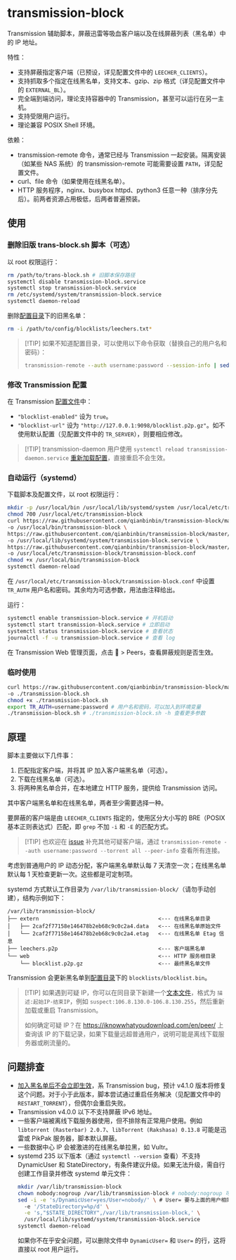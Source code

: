 # transmission-block

Transmission 辅助脚本，屏蔽迅雷等吸血客户端以及在线屏蔽列表（黑名单）中的 IP 地址。

特性：

* 支持屏蔽指定客户端（已预设，详见配置文件中的 `LEECHER_CLIENTS`）。
* 支持抓取多个指定在线黑名单，支持文本、gzip、zip 格式（详见配置文件中的 `EXTERNAL_BL`）。
* 完全端到端访问，理论支持容器中的 Transmission，甚至可以运行在另一主机。
* 支持受限用户运行。
* 理论兼容 POSIX Shell 环境。

依赖：

* transmission-remote 命令，通常已经与 Transmission 一起安装。隔离安装（如某些
  NAS 系统）的 transmission-remote 可能需要设置 `PATH`，详见配置文件。
* curl、file 命令（如果使用在线黑名单）。
* HTTP 服务程序，nginx、busybox httpd、python3 任意一种（排序分先后）。前两者资源占用极低，后两者普遍预装。

## 使用

### 删除旧版 trans-block.sh 脚本（可选）

以 root 权限运行：

```sh
rm /path/to/trans-block.sh # 旧脚本保存路径
systemctl disable transmission-block.service
systemctl stop transmission-block.service
rm /etc/systemd/system/transmission-block.service
systemctl daemon-reload
```

删除[配置目录](https://github.com/transmission/transmission/blob/main/docs/Configuration-Files.md)下的旧黑名单：

```sh
rm -i /path/to/config/blocklists/leechers.txt*
```

> \[!TIP]
> 如果不知道配置目录，可以使用以下命令获取（替换自己的用户名和密码）：
>
> ```sh
> transmission-remote --auth username:password --session-info | sed -n -E 's/.*Configuration directory: (.*)/\1/p'
> ```

### 修改 Transmission 配置

在 Transmission [配置文件](https://github.com/transmission/transmission/blob/main/docs/Editing-Configuration-Files.md)中：

* `"blocklist-enabled"` 设为 `true`。
* `"blocklist-url"` 设为 `"http://127.0.0.1:9098/blocklist.p2p.gz"`。如不使用默认配置（见配置文件中的
  `TR_SERVER`），则要相应修改。

> \[!TIP]
> transmission-daemon 用户使用 `systemctl reload transmission-daemon.service`
> [重新加载配置](https://github.com/transmission/transmission/blob/main/docs/Editing-Configuration-Files.md#reload-settings)，直接重启不会生效。

### 自动运行（systemd）

下载脚本及配置文件，以 root 权限运行：

```sh
mkdir -p /usr/local/bin /usr/local/lib/systemd/system /usr/local/etc/transmission-block
chmod 700 /usr/local/etc/transmission-block
curl https://raw.githubusercontent.com/qianbinbin/transmission-block/master/transmission-block.sh \
-o /usr/local/bin/transmission-block \
https://raw.githubusercontent.com/qianbinbin/transmission-block/master/transmission-block.service \
-o /usr/local/lib/systemd/system/transmission-block.service \
https://raw.githubusercontent.com/qianbinbin/transmission-block/master/transmission-block.conf \
-o /usr/local/etc/transmission-block/transmission-block.conf
chmod +x /usr/local/bin/transmission-block
systemctl daemon-reload
```

在 `/usr/local/etc/transmission-block/transmission-block.conf` 中设置 `TR_AUTH` 用户名和密码。其余均为可选参数，用法由注释给出。

运行：

```sh
systemctl enable transmission-block.service # 开机启动
systemctl start transmission-block.service # 立即启动
systemctl status transmission-block.service # 查看状态
journalctl -f -u transmission-block.service # 查看 log
```

在 Transmission Web 管理页面，点击 🔧 > Peers，查看屏蔽规则是否生效。

### 临时使用

```sh
curl https://raw.githubusercontent.com/qianbinbin/transmission-block/master/transmission-block.sh \
-o ./transmission-block.sh
chmod +x ./transmission-block.sh
export TR_AUTH=username:password # 用户名和密码，可以加入到环境变量
./transmission-block.sh # ./transmission-block.sh -h 查看更多参数
```

## 原理

脚本主要做以下几件事：

1. 匹配指定客户端，并将其 IP 加入客户端黑名单（可选）。
2. 下载在线黑名单（可选）。
3. 将两种黑名单合并，在本地建立 HTTP 服务，提供给 Transmission 访问。

其中客户端黑名单和在线黑名单，两者至少需要选择一种。

要屏蔽的客户端是由 `LEECHER_CLIENTS` 指定的，使用区分大小写的 BRE（POSIX 基本正则表达式）匹配，即
`grep` 不加  `-i` 和 `-E` 的匹配方式。

> \[!TIP]
> 也欢迎在 [issue](https://github.com/qianbinbin/transmission-block/issues/9) 补充其他可疑客户端，通过
> `transmission-remote --auth username:password --torrent all --peer-info` 查看所有连接。

考虑到普通用户的 IP 动态分配，客户端黑名单默认每 7 天清空一次；在线黑名单默认每 1 天检查更新一次。这些都是可定制项。

systemd 方式默认工作目录为 `/var/lib/transmission-block/`（请勿手动创建），结构示例如下：

```
/var/lib/transmission-block/
├── extern                                      <--- 在线黑名单目录
│   ├── 2caf2f77158e146478b2eb68c9c0c2a4.data   <--- 在线黑名单原始文件
│   └── 2caf2f77158e146478b2eb68c9c0c2a4.etag   <--- 在线黑名单 Etag 信息
├── leechers.p2p                                <--- 客户端黑名单
└── web                                         <--- HTTP 服务根目录
    └── blocklist.p2p.gz                        <--- 最终黑名单文件
```

Transmission 会更新黑名单到[配置目录](https://github.com/transmission/transmission/blob/main/docs/Configuration-Files.md)下的
`blocklists/blocklist.bin`。

> \[!TIP]
> 如果遇到可疑 IP，你可以在同目录下新建一个[文本文件](https://en.wikipedia.org/wiki/PeerGuardian#P2P_plaintext_format)，格式为
> `描述:起始IP-结束IP`，例如 `suspect:106.8.130.0-106.8.130.255`，然后重新加载或重启 Transmission。
>
> 如何确定可疑 IP？在 <https://iknowwhatyoudownload.com/en/peer/> 上查询该 IP 的下载记录，如果下载量远超普通用户，说明可能是离线下载服务器或刷流量的。

## 问题排查

* [加入黑名单后不会立即生效](https://github.com/transmission/transmission/issues/732)，系
  Transmission bug，预计 v4.1.0 版本将修复这个问题。对于小于此版本，脚本尝试通过重启任务解决（见配置文件中的 `RESTART_TORRENT`），但偶尔会重启失败。
* Transmission v4.0.0 以下不支持屏蔽 IPv6 地址。
* 一些客户端被离线下载服务器使用，但不排除有正常用户使用。例如
  `libtorrent (Rasterbar) 2.0.7`、`libTorrent (Rakshasa) 0.13.8` 可能是迅雷或 PikPak 服务器，脚本默认屏蔽。
* 一些数据中心 IP 会被激进的在线黑名单拉黑，如 Vultr。
* systemd 235 以下版本（通过 `systemctl --version` 查看）不支持 DynamicUser 和
  StateDirectory，有条件建议升级。如果无法升级，需自行创建工作目录并修改 systemd 单元文件：
  ```sh
  mkdir /var/lib/transmission-block
  chown nobody:nogroup /var/lib/transmission-block # nobody:nogroup 可改为自己想要的用户和用户组
  sed -i -e 's/DynamicUser=yes/User=nobody/' \ # User= 要与上面的用户相同
    -e '/StateDirectory=%p/d' \
    -e 's,"$STATE_DIRECTORY",/var/lib/transmission-block,' \
    /usr/local/lib/systemd/system/transmission-block.service
  systemctl daemon-reload
  ```
  如果你不在乎安全问题，可以删除文件中 `DynamicUser=` 和 `User=` 的行，这将直接以 root 用户运行。
